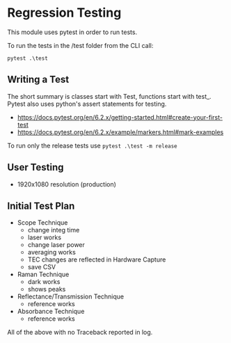 # Regression Testing

This module uses pytest in order to run tests.

To run the tests in the /test folder from the CLI call:

	pytest .\test

## Writing a Test

The short summary is classes start with Test, functions start with test_. Pytest also uses python's assert statements for testing.

- https://docs.pytest.org/en/6.2.x/getting-started.html#create-your-first-test
- https://docs.pytest.org/en/6.2.x/example/markers.html#mark-examples

To run only the release tests use ```pytest .\test -m release```

## User Testing

- 1920x1080 resolution (production)

## Initial Test Plan

- Scope Technique
    - change integ time
    - laser works
    - change laser power
    - averaging works
    - TEC changes are reflected in Hardware Capture
    - save CSV
- Raman Technique
    - dark works
    - shows peaks
- Reflectance/Transmission Technique
    - reference works
- Absorbance Technique
    - reference works

All of the above with no Traceback reported in log.
